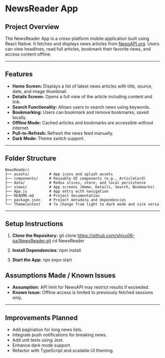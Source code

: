 # NewsReader App

## Project Overview

The NewsReader App is a cross-platform mobile application built using React Native. It fetches and displays news articles from [NewsAPI.org](https://newsapi.org/). Users can view headlines, read full articles, bookmark their favorite news, and access content offline.

---

## Features

- **Home Screen:** Displays a list of latest news articles with title, source, date, and image thumbnail.
- **Details Screen:** Opens a full view of the article including content and link.
- **Search Functionality:** Allows users to search news using keywords.
- **Bookmarking:** Users can bookmark and remove bookmarks; saved locally.
- **Offline Mode:** Cached articles and bookmarks are accessible without internet.
- **Pull-to-Refresh:** Refresh the news feed manually.
- **Dark Mode:** Theme switch support.

---

## Folder Structure

```
NewsReader/
├── assets/         # App icons and splash assets
├── components/     # Reusable UI components (e.g., ArticleCard)
├── data/           # Redux slices, store, and local persistence
├── views/          # App screens (Home, Details, Search, Bookmarks)
├── App.js          # App entry with navigation
├── README.md       # Project documentation
├── package.json    # Project metadata and dependencies
└── ThemeContext    # To change from light to dark mode and vice versa
```

---

## Setup Instructions

1. **Clone the Repository:**
    git clone https://github.com/shivu06-pa/NewsReader.git
    cd NewsReader

2. **Install Dependencies:**
    npm install

3. **Start the App:**
    npx expo start

## Assumptions Made / Known Issues

- **Assumption:** API limit for NewsAPI may restrict results if exceeded.
- **Known Issue:** Offline access is limited to previously fetched sessions only.

---

## Improvements Planned

- Add pagination for long news lists.
- Integrate push notifications for breaking news.
- Add unit tests using Jest.
- Enhance dark mode support.
- Refactor with TypeScript and scalable UI theming.
